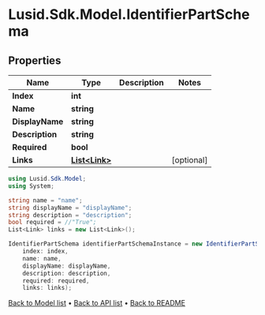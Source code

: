 # Lusid.Sdk.Model.IdentifierPartSchema

## Properties

Name | Type | Description | Notes
------------ | ------------- | ------------- | -------------
**Index** | **int** |  | 
**Name** | **string** |  | 
**DisplayName** | **string** |  | 
**Description** | **string** |  | 
**Required** | **bool** |  | 
**Links** | [**List&lt;Link&gt;**](Link.md) |  | [optional] 

```csharp
using Lusid.Sdk.Model;
using System;

string name = "name";
string displayName = "displayName";
string description = "description";
bool required = //"True";
List<Link> links = new List<Link>();

IdentifierPartSchema identifierPartSchemaInstance = new IdentifierPartSchema(
    index: index,
    name: name,
    displayName: displayName,
    description: description,
    required: required,
    links: links);
```

[Back to Model list](../README.md#documentation-for-models) &#8226; [Back to API list](../README.md#documentation-for-api-endpoints) &#8226; [Back to README](../README.md)

